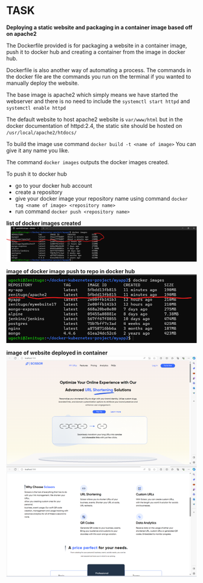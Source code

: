 # TASK

**Deploying a static website and packaging in a container image based off on apache2**

The Dockerfile  provided is for packaging a website in a container image, push it to docker hub and creating a container from the image in docker hub.

Dockerfile is also another way of automating a process. The commands in the docker file are the commands you run on the terminal if you wanted to manually deploy the website.

The base image is apache2 which simply means we have started the webserver and there is no need to include the `systemctl start httpd` and `systemctl enable httpd`

The default website to host apache2 website is `var/www/html` but in the docker documentation of httpd:2.4, the static site should be hosted on `/usr/local/apache2/htdocs/`

To build the image use command `docker build -t <name of image>`
You can give it any name you like.

The command `docker images` outputs the docker images created.

To push it to docker hub
- go to your docker hub account
- create a repository
- give your docker image your repository name using command `docker tag <name of image> <repository name>`
- run command `docker push <repository name>`


**list of docker images created**
![img](./img1.png)

**image of docker image push to repo in docker hub**
![img2](./repo.png)

**image of website deployed in container**
![website](./website.png)
![website](./website2.png)
